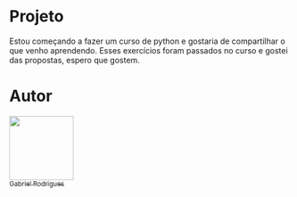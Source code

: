 # Projeto 
 Estou começando a fazer um curso de python e gostaria de compartilhar o que venho aprendendo. 
 Esses exercícios foram passados no curso e gostei das propostas, espero que gostem.
# Autor 
 [<img loading="lazy" src="https://avatars.githubusercontent.com/u/116067844?s=400&u=4107b8cd9d552a4fd82e740932b925825e5be05d&v=4" width=115><br><sub>Gabriel Rodrigues</sub>](https://github.com/GabrielMontesdiocaRodrigues) 